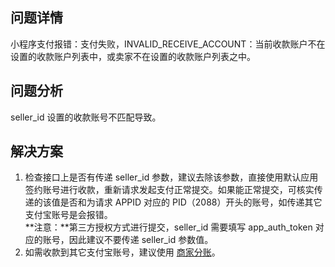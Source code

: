 
## 问题详情
小程序支付报错：支付失败，INVALID_RECEIVE_ACCOUNT：当前收款账户不在设置的收款账户列表中，或卖家不在设置的收款账户列表之中。

## 问题分析
seller_id 设置的收款账号不匹配导致。

## 解决方案

1. 检查接口上是否有传递 seller_id 参数，建议去除该参数，直接使用默认应用签约账号进行收款，重新请求发起支付正常提交。如果能正常提交，可核实传递的该值是否和为请求 APPID 对应的 PID（2088）开头的账号，如传递其它支付宝账号是会报错。<br />**注意：**第三方授权方式进行提交，seller_id 需要填写 app_auth_token 对应的账号，因此建议不要传递 seller_id 参数值。
2. 如需收款到其它支付宝账号，建议使用 [商家分账](https://opendocs.alipay.com/open/repo-0038ln?ref=api)。
